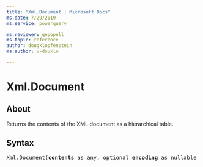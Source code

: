 ```yaml
---
title: "Xml.Document | Microsoft Docs"
ms.date: 7/29/2019
ms.service: powerquery

ms.reviewer: gepopell
ms.topic: reference
author: dougklopfenstein
ms.author: v-douklo

---
```

# Xml.Document

  
## About  
Returns the contents of the XML document as a hierarchical table.
  
## Syntax

<pre>
Xml.Document(<b>contents</b> as any, optional <b>encoding</b> as nullable number) as table
</pre>
